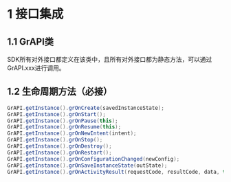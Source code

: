 # 1 接口集成

## 1.1 GrAPI类

SDK所有对外接口都定义在该类中，且所有对外接口都为静态方法，可以通过GrAPI.xxx进行调用。

## 1.2 生命周期方法（必接）

```java
GrAPI.getInstance().grOnCreate(savedInstanceState);
GrAPI.getInstance().grOnStart();
GrAPI.getInstance().grOnPause(this);
GrAPI.getInstance().grOnResume(this);
GrAPI.getInstance().grOnNewIntent(intent);
GrAPI.getInstance().grOnStop();
GrAPI.getInstance().grOnDestroy();
GrAPI.getInstance().grOnRestart();
GrAPI.getInstance().grOnConfigurationChanged(newConfig);
GrAPI.getInstance().grOnSaveInstanceState(outState);
GrAPI.getInstance().grOnActivityResult(requestCode, resultCode, data, this);
```
